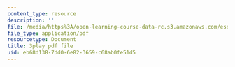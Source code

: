 ```yaml
---
content_type: resource
description: ''
file: /media/https%3A/open-learning-course-data-rc.s3.amazonaws.com/esd-290-special-topics-in-supply-chain-management-spring-2005/eb68d1387dd06e823659c68ab0fe51d5_wvLUlPCbc5s.pdf
file_type: application/pdf
resourcetype: Document
title: 3play pdf file
uid: eb68d138-7dd0-6e82-3659-c68ab0fe51d5
---
```

